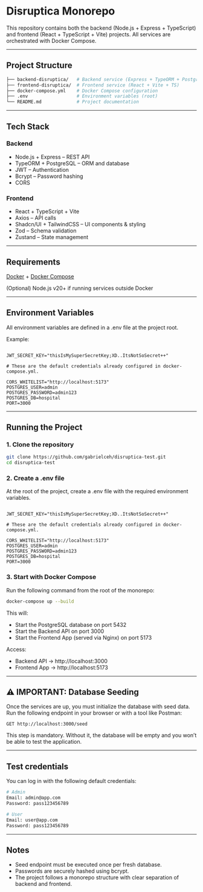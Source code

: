 # Disruptica Monorepo

This repository contains both the backend (Node.js + Express + TypeScript) and frontend (React + TypeScript + Vite) projects.
All services are orchestrated with Docker Compose.

---

## Project Structure

```bash
├── backend-disruptica/   # Backend service (Express + TypeORM + PostgreSQL)
├── frontend-disruptica/  # Frontend service (React + Vite + TS)
├── docker-compose.yml    # Docker Compose configuration
├── .env                  # Environment variables (root)
└── README.md             # Project documentation

```

---

## Tech Stack

### Backend

- Node.js + Express – REST API
- TypeORM + PostgreSQL – ORM and database
- JWT – Authentication
- Bcrypt – Password hashing
- CORS

### Frontend

- React + TypeScript + Vite
- Axios – API calls
- Shadcn/UI + TailwindCSS – UI components & styling
- Zod – Schema validation
- Zustand – State management
  
---

## Requirements

[Docker](https://docs.docker.com/get-started/get-docker/) + [Docker Compose](https://docs.docker.com/compose/)

(Optional) Node.js v20+ if running services outside Docker

---

## Environment Variables

All environment variables are defined in a .env file at the project root.

Example:

```env

JWT_SECRET_KEY="thisIsMySuperSecretKey;XD..ItsNotSoSecret++"

# These are the default credentials already configured in docker-compose.yml.

CORS_WHITELIST="http://localhost:5173"
POSTGRES_USER=admin
POSTGRES_PASSWORD=admin123
POSTGRES_DB=hospital
PORT=3000
```

---

## Running the Project

### 1. Clone the repository

```bash
git clone https://github.com/gabrielceh/disruptica-test.git
cd disruptica-test
```

### 2. Create a .env file

At the root of the project, create a .env file with the required environment variables.

```env

JWT_SECRET_KEY="thisIsMySuperSecretKey;XD..ItsNotSoSecret++"

# These are the default credentials already configured in docker-compose.yml.

CORS_WHITELIST="http://localhost:5173"
POSTGRES_USER=admin
POSTGRES_PASSWORD=admin123
POSTGRES_DB=hospital
PORT=3000
```

### 3. Start with Docker Compose

Run the following command from the root of the monorepo:

```bash
docker-compose up --build
```

This will:

- Start the PostgreSQL database on port 5432
- Start the Backend API on port 3000
- Start the Frontend App (served via Nginx) on port 5173

Access:

- Backend API → http://localhost:3000
- Frontend App → http://localhost:5173

---

## ⚠️ IMPORTANT: Database Seeding

Once the services are up, you must initialize the database with seed data.
Run the following endpoint in your browser or with a tool like Postman:

```http
GET http://localhost:3000/seed
```

This step is mandatory. Without it, the database will be empty and you won’t be able to test the application.

---

## Test credentials

You can log in with the following default credentials:

```bash
# Admin
Email: admin@app.com
Password: pass123456789

# User
Email: user@app.com
Password: pass123456789
```

---

## Notes

- Seed endpoint must be executed once per fresh database.
- Passwords are securely hashed using bcrypt.
- The project follows a monorepo structure with clear separation of backend and frontend.